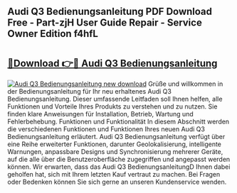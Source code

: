 ## Audi Q3 Bedienungsanleitung PDF Download Free - Part-zjH User Guide Repair - Service Owner Edition f4hfL

# <h2><a href="http://df2cc7.blite.top/?on=Audi+Q3+Bedienungsanleitung">🔗Download 👉🔴 Audi Q3 Bedienungsanleitung</a></h2>

[![Audi Q3 Bedienungsanleitung new download](https://i.imgur.com/lujVjoI.png)](http://df2cc7.blite.top/?on=Audi+Q3+Bedienungsanleitung)
Grüße und willkommen in der Bedienungsanleitung für Ihr neu erhaltenes Audi Q3 Bedienungsanleitung. Dieser umfassende Leitfaden soll Ihnen helfen, alle Funktionen und Vorteile Ihres Produkts zu verstehen und zu nutzen. Sie finden klare Anweisungen für Installation, Betrieb, Wartung und Fehlerbehebung. Funktionen und Funktionalität In diesem Abschnitt werden die verschiedenen Funktionen und Funktionen Ihres neuen Audi Q3 Bedienungsanleitung erläutert. Audi Q3 Bedienungsanleitung verfügt über eine Reihe erweiterter Funktionen, darunter Geolokalisierung, intelligente Warnungen, anpassbare Designs und Synchronisierung mehrerer Geräte, auf die alle über die Benutzeroberfläche zugegriffen und angepasst werden können. Wir erwarten, dass das Audi Q3 BedienungsanleitungD Ihnen dabei geholfen hat, sich mit Ihrem letzten Kauf vertraut zu machen. Bei Fragen oder Bedenken können Sie sich gerne an unseren Kundenservice wenden.
